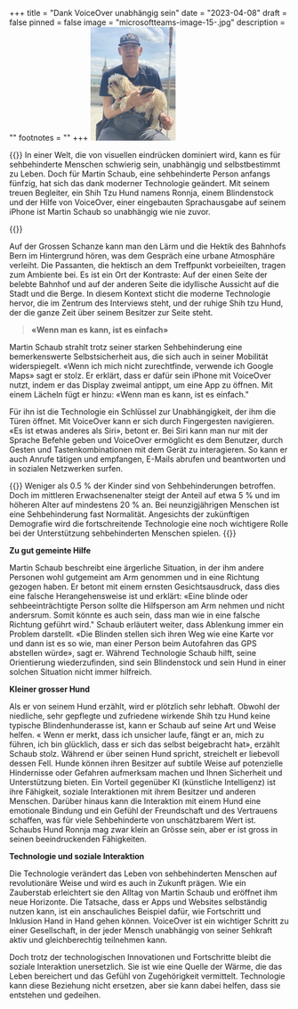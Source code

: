 +++
title = "Dank VoiceOver unabhängig sein"
date = "2023-04-08"
draft = false
pinned = false
image = "microsoftteams-image-15-.jpg"
description = ""
footnotes = ""
+++
![Martin Schaub mit seinen Hilfsmitteln](microsoftteams-image-15-.jpg)

{{<lead>}}
In einer Welt, die von visuellen eindrücken dominiert wird, kann es für sehbehinderte Menschen schwierig sein, unabhängig und selbstbestimmt zu Leben. Doch für Martin Schaub, eine sehbehinderte Person anfangs fünfzig, hat sich das dank moderner Technologie geändert. Mit seinem treuen Begleiter, ein Shih Tzu Hund namens Ronnja, einem Blindenstock und der Hilfe von VoiceOver, einer eingebauten Sprachausgabe auf seinem iPhone ist Martin Schaub so unabhängig wie nie zuvor. 

{{</lead>}}

Auf der Grossen Schanze kann man den Lärm und die Hektik des Bahnhofs Bern im Hintergrund hören, was dem Gespräch eine urbane Atmosphäre verleiht. Die Passanten, die hektisch an dem Treffpunkt vorbeieilten, tragen zum Ambiente bei. Es ist ein Ort der Kontraste: Auf der einen Seite der belebte Bahnhof und auf der anderen Seite die idyllische Aussicht auf die Stadt und die Berge. In diesem Kontext sticht die moderne Technologie hervor, die im Zentrum des Interviews steht, und der ruhige Shih tzu Hund, der die ganze Zeit über seinem Besitzer zur Seite steht.

> **«Wenn man es kann, ist es einfach»**

Martin Schaub strahlt trotz seiner starken Sehbehinderung eine bemerkenswerte Selbstsicherheit aus, die sich auch in seiner Mobilität widerspiegelt. «Wenn ich mich nicht zurechtfinde, verwende ich Google Maps» sagt er stolz. Er erklärt, dass er dafür sein iPhone mit VoiceOver nutzt, indem er das Display zweimal antippt, um eine App zu öffnen. Mit einem Lächeln fügt er hinzu: «Wenn man es kann, ist es einfach."

Für ihn ist die Technologie ein Schlüssel zur Unabhängigkeit, der ihm die Türen öffnet. Mit VoiceOver kann er sich durch Fingergesten navigieren. «Es ist etwas anderes als Siri», betont er. Bei Siri kann man nur mit der Sprache Befehle geben und VoiceOver ermöglicht es dem Benutzer, durch Gesten und Tastenkombinationen mit dem Gerät zu interagieren. So kann er auch Anrufe tätigen und empfangen, E-Mails abrufen und beantworten und in sozialen Netzwerken surfen.

{{<box>}}
Weniger als 0.5 % der Kinder sind von Sehbehinderungen betroffen. Doch im mittleren Erwachsenenalter steigt der Anteil auf etwa 5 % und im höheren Alter auf mindestens 20 % an. Bei neunzigjährigen Menschen ist eine Sehbehinderung fast Normalität. Angesichts der zukünftigen Demografie wird die fortschreitende Technologie eine noch wichtigere Rolle bei der Unterstützung sehbehinderten Menschen spielen.
{{</box>}}

**Zu gut gemeinte Hilfe**

Martin Schaub beschreibt eine ärgerliche Situation, in der ihm andere Personen wohl gutgemeint am Arm genommen und in eine Richtung gezogen haben. Er betont mit einem ernsten Gesichtsausdruck, dass dies eine falsche Herangehensweise ist und erklärt: «Eine blinde oder sehbeeinträchtigte Person sollte die Hilfsperson am Arm nehmen und nicht andersrum. Somit könnte es auch sein, dass man wie in eine falsche Richtung geführt wird." Schaub erläutert weiter, dass Ablenkung immer ein Problem darstellt. «Die Blinden stellen sich ihren Weg wie eine Karte vor und dann ist es so wie, man einer Person beim Autofahren das GPS abstellen würde», sagt er. Während Technologie Schaub hilft, seine Orientierung wiederzufinden, sind sein Blindenstock und sein Hund in einer solchen Situation nicht immer hilfreich.

**Kleiner grosser Hund**

Als er von seinem Hund erzählt, wird er plötzlich sehr lebhaft. Obwohl der niedliche, sehr gepflegte und zufriedene wirkende Shih tzu Hund keine typische Blindenhunderasse ist, kann er Schaub auf seine Art und Weise helfen. « Wenn er merkt, dass ich unsicher laufe, fängt er an, mich zu führen, ich bin glücklich, dass er sich das selbst beigebracht hat», erzählt Schaub stolz. Während er über seinen Hund spricht, streichelt er liebevoll dessen Fell. Hunde können ihren Besitzer auf subtile Weise auf potenzielle Hindernisse oder Gefahren aufmerksam machen und Ihnen Sicherheit und Unterstützung bieten. Ein Vorteil gegenüber KI (künstliche Intelligenz) ist ihre Fähigkeit, soziale Interaktionen mit ihrem Besitzer und anderen Menschen. Darüber hinaus kann die Interaktion mit einem Hund eine emotionale Bindung und ein Gefühl der Freundschaft und des Vertrauens schaffen, was für viele Sehbehinderte von unschätzbarem Wert ist. Schaubs Hund Ronnja mag zwar klein an Grösse sein, aber er ist gross in seinen beeindruckenden Fähigkeiten.

**Technologie und soziale Interaktion**

Die Technologie verändert das Leben von sehbehinderten Menschen auf revolutionäre Weise und wird es auch in Zukunft prägen. Wie ein Zauberstab erleichtert sie den Alltag von Martin Schaub und eröffnet ihm neue Horizonte. Die Tatsache, dass er Apps und Websites selbständig nutzen kann, ist ein anschauliches Beispiel dafür, wie Fortschritt und Inklusion Hand in Hand gehen können. VoiceOver ist ein wichtiger Schritt zu einer Gesellschaft, in der jeder Mensch unabhängig von seiner Sehkraft aktiv und gleichberechtig teilnehmen kann.

Doch trotz der technologischen Innovationen und Fortschritte bleibt die soziale Interaktion unersetzlich. Sie ist wie eine Quelle der Wärme, die das Leben bereichert und das Gefühl von Zugehörigkeit vermittelt. Technologie kann diese Beziehung nicht ersetzen, aber sie kann dabei helfen, dass sie entstehen und gedeihen.